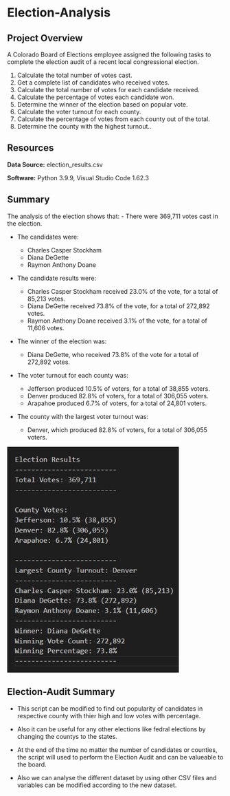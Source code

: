 # Election-Analysis
## Project Overview

A Colorado Board of Elections employee assigned the following tasks to complete the election audit of a recent local congressional election.

1. Calculate the total number of votes cast.
2. Get a complete list of candidates who received votes.
3. Calculate the total number of votes for each candidate received. 
4. Calculate the percentage of votes each candidate won.
5. Determine the winner of the election based on popular vote.
6. Calculate the voter turnout for each county.
7. Calculate the percentage of votes from each county out of the total.
8. Determine the county with the highest turnout..

## Resources

**Data Source:** election_results.csv

**Software:** Python 3.9.9, Visual Studio Code 1.62.3


## Summary
<p>    
The analysis of the election shows that:
- There were 369,711 votes cast in the election.

- The candidates were:
    - Charles Casper Stockham
    - Diana DeGette
    - Raymon Anthony Doane

- The candidate results were:
    - Charles Casper Stockham received 23.0% of the vote, for a total of  85,213 votes.
    - Diana DeGette received 73.8% of the vote, for a total of 272,892 votes.
    - Raymon Anthony Doane received 3.1% of the vote, for a total of 11,606 votes.

- The winner of the election was:
    - Diana DeGette, who received 73.8% of the vote for a total of 272,892 votes.

- The voter turnout for each county was:
    - Jefferson produced 10.5% of voters, for a total of 38,855 voters.
    - Denver produced 82.8% of voters, for a total of 306,055 voters.
    - Arapahoe produced 6.7% of voters, for a total of 24,801 voters.

- The county with the largest voter turnout was:
    - Denver, which produced 82.8% of voters, for a total of 306,055 voters.
</p>

<p align="left">
	<img src="Resources/Election_Results.png" width="400">
</p>

<p>
	
## Election-Audit Summary 

- This script can be modified to find out popularity of candidates in respective county with thier high and low votes with percentage.

- Also it can be useful for any other elections like fedral elections by changing the countys to the states.

- At the end of the time no matter the number of candidates or counties, the script will used to perform the Election Audit and can be valueable to the board.

- Also we can analyse the different dataset by using other CSV files and variables can be modified according to the new dataset.
</p>



